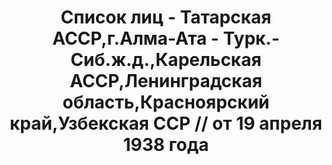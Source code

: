---
title: Список лиц - Татарская АССР,г.Алма-Ата - Турк.-Сиб.ж.д.,Карельская АССР,Ленинградская
  область,Красноярский край,Узбекская ССР // от 19 апреля 1938 года
description: РГАСПИ, ф.17, оп.171, дело 416, лист 72
images:
- /disk/pictures/v08/17-171-416-072.jpg
- /disk/pictures/v08/17-171-416-073.jpg
- /disk/pictures/v08/17-171-416-074.jpg
- /disk/pictures/v08/17-171-416-075.jpg
- /disk/pictures/v08/17-171-416-076.jpg
- /disk/pictures/v08/17-171-416-077.jpg
---
